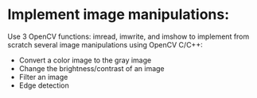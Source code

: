 # Implement image manipulations:
Use 3 OpenCV functions: imread, imwrite, and imshow to implement from scratch several image manipulations using OpenCV C/C++:
+ Convert a color image to the gray image
+ Change the brightness/contrast of an image
+ Filter an image
+ Edge detection
